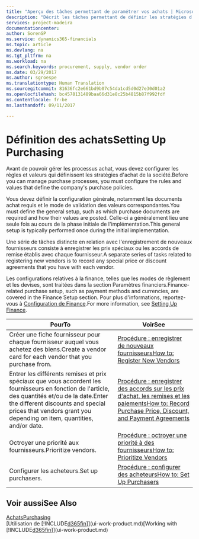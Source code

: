 ```yaml
---
title: "Aperçu des tâches permettant de paramétrer vos achats | Microsoft Docs"
description: "Décrit les tâches permettant de définir les stratégies d'approvisionnement de votre société et de déterminer vos processus d'achat."
services: project-madeira
documentationcenter: 
author: SorenGP
ms.service: dynamics365-financials
ms.topic: article
ms.devlang: na
ms.tgt_pltfrm: na
ms.workload: na
ms.search.keywords: procurement, supply, vendor order
ms.date: 03/29/2017
ms.author: sgroespe
ms.translationtype: Human Translation
ms.sourcegitcommit: 81636fc2e661bd9b07c54da1cd5d0d27e30d01a2
ms.openlocfilehash: bc4578131489baa66d31e8c25b4815b87f992fdf
ms.contentlocale: fr-be
ms.lasthandoff: 09/11/2017

---
```

# <a name="setting-up-purchasing"></a><span data-ttu-id="d0cd7-103">Définition des achats</span><span class="sxs-lookup"><span data-stu-id="d0cd7-103">Setting Up Purchasing</span></span>
<span data-ttu-id="d0cd7-104">Avant de pouvoir gérer les processus achat, vous devez configurer les règles et valeurs qui définissent les stratégies d'achat de la société.</span><span class="sxs-lookup"><span data-stu-id="d0cd7-104">Before you can manage purchase processes, you must configure the rules and values that define the company's purchase policies.</span></span>

<span data-ttu-id="d0cd7-105">Vous devez définir la configuration générale, notamment les documents achat requis et le mode de validation des valeurs correspondantes.</span><span class="sxs-lookup"><span data-stu-id="d0cd7-105">You must define the general setup, such as which purchase documents are required and how their values are posted.</span></span> <span data-ttu-id="d0cd7-106">Celle-ci a généralement lieu une seule fois au cours de la phase initiale de l'implémentation.</span><span class="sxs-lookup"><span data-stu-id="d0cd7-106">This general setup is typically performed once during the initial implementation.</span></span>

<span data-ttu-id="d0cd7-107">Une série de tâches distincte en relation avec l'enregistrement de nouveaux fournisseurs consiste à enregistrer les prix spéciaux ou les accords de remise établis avec chaque fournisseur.</span><span class="sxs-lookup"><span data-stu-id="d0cd7-107">A separate series of tasks related to registering new vendors is to record any special price or discount agreements that you have with each vendor.</span></span>

<span data-ttu-id="d0cd7-108">Les configurations relatives à la finance, telles que les modes de règlement et les devises, sont traitées dans la section Paramètres financiers.</span><span class="sxs-lookup"><span data-stu-id="d0cd7-108">Finance-related purchase setup, such as payment methods and currencies, are covered in the Finance Setup section.</span></span> <span data-ttu-id="d0cd7-109">Pour plus d'informations, reportez-vous à [Configuration de Finance](finance-setup-finance.md).</span><span class="sxs-lookup"><span data-stu-id="d0cd7-109">For more information, see [Setting Up Finance](finance-setup-finance.md).</span></span>

| <span data-ttu-id="d0cd7-110">Pour</span><span class="sxs-lookup"><span data-stu-id="d0cd7-110">To</span></span> | <span data-ttu-id="d0cd7-111">Voir</span><span class="sxs-lookup"><span data-stu-id="d0cd7-111">See</span></span> |
| --- | --- |
| <span data-ttu-id="d0cd7-112">Créer une fiche fournisseur pour chaque fournisseur auquel vous achetez des biens.</span><span class="sxs-lookup"><span data-stu-id="d0cd7-112">Create a vendor card for each vendor that you purchase from.</span></span> |[<span data-ttu-id="d0cd7-113">Procédure : enregistrer de nouveaux fournisseurs</span><span class="sxs-lookup"><span data-stu-id="d0cd7-113">How to: Register New Vendors</span></span>](purchasing-how-register-new-vendors.md) |
| <span data-ttu-id="d0cd7-114">Entrer les différents remises et prix spéciaux que vous accordent les fournisseurs en fonction de l'article, des quantités et/ou de la date.</span><span class="sxs-lookup"><span data-stu-id="d0cd7-114">Enter the different discounts and special prices that vendors grant you depending on item, quantities, and/or date.</span></span> |[<span data-ttu-id="d0cd7-115">Procédure : enregistrer des accords sur les prix d'achat, les remises et les paiements</span><span class="sxs-lookup"><span data-stu-id="d0cd7-115">How to: Record Purchase Price, Discount, and Payment Agreements</span></span>](purchasing-how-record-purchase-price-discount-payment-agreements.md) |
| <span data-ttu-id="d0cd7-116">Octroyer une priorité aux fournisseurs.</span><span class="sxs-lookup"><span data-stu-id="d0cd7-116">Prioritize vendors.</span></span> |[<span data-ttu-id="d0cd7-117">Procédure : octroyer une priorité à des fournisseurs</span><span class="sxs-lookup"><span data-stu-id="d0cd7-117">How to: Prioritize Vendors</span></span>](purchasing-how-prioritize-vendors.md) |
| <span data-ttu-id="d0cd7-118">Configurer les acheteurs.</span><span class="sxs-lookup"><span data-stu-id="d0cd7-118">Set up purchasers.</span></span> |[<span data-ttu-id="d0cd7-119">Procédure : configurer des acheteurs</span><span class="sxs-lookup"><span data-stu-id="d0cd7-119">How to: Set Up Purchasers</span></span>](purchasing-how-setup-purchasers.md) |

## <a name="see-also"></a><span data-ttu-id="d0cd7-120">Voir aussi</span><span class="sxs-lookup"><span data-stu-id="d0cd7-120">See Also</span></span>
[<span data-ttu-id="d0cd7-121">Achats</span><span class="sxs-lookup"><span data-stu-id="d0cd7-121">Purchasing</span></span>](purchasing-manage-purchasing.md)  
<span data-ttu-id="d0cd7-122">[Utilisation de [!INCLUDE[d365fin](includes/d365fin_md.md)]](ui-work-product.md)</span><span class="sxs-lookup"><span data-stu-id="d0cd7-122">[Working with [!INCLUDE[d365fin](includes/d365fin_md.md)]](ui-work-product.md)</span></span>


